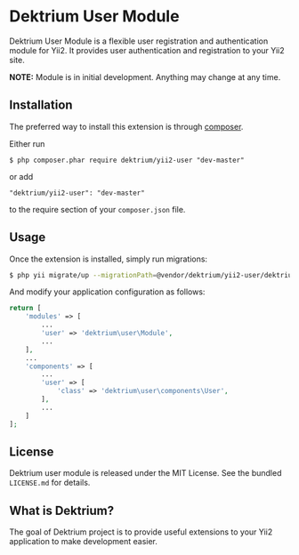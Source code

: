 Dektrium User Module
==================

Dektrium User Module is a flexible user registration and authentication module for Yii2. It provides user authentication and registration to your Yii2 site.

**NOTE:** Module is in initial development. Anything may change at any time.

## Installation

The preferred way to install this extension is through [composer](http://getcomposer.org/download/).

Either run

```
$ php composer.phar require dektrium/yii2-user "dev-master"
```

or add

```
"dektrium/yii2-user": "dev-master"
```

to the require section of your `composer.json` file.

## Usage

Once the extension is installed, simply run migrations:

```bash
$ php yii migrate/up --migrationPath=@vendor/dektrium/yii2-user/dektrium/user/migrations
```

And modify your application configuration as follows:

```php
return [
	'modules' => [
	    ...
		'user' => 'dektrium\user\Module',
		...
	],
	...
	'components' => [
	    ...
	    'user' => [
	        'class' => 'dektrium\user\components\User',
	    ],
	    ...
	]
];
```

## License

Dektrium user module is released under the MIT License. See the bundled `LICENSE.md` for details.

## What is Dektrium?

The goal of Dektrium project is to provide useful extensions to your Yii2 application to make development easier.